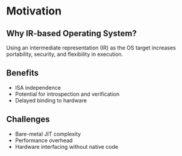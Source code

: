 # Motivation

## Why IR-based Operating System?
Using an intermediate representation (IR) as the OS target increases portability, security, and flexibility in execution.

## Benefits
- ISA independence
- Potential for introspection and verification
- Delayed binding to hardware

## Challenges
- Bare-metal JIT complexity
- Performance overhead
- Hardware interfacing without native code

